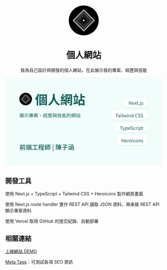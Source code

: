 <p align="center">
  <img src="https://raw.githubusercontent.com/TzuHanChen/personal-website/1fceb844b5e25c37ca0a2ae6ff600d4a67fa2be4/public/image/logo.svg" alt="陳子涵的標誌" title="陳子涵的標誌" style="border-radius: 48px; width: 96px" />
</p>

<h1 align="center">個人網站</h1>

<p align="center">我為自己設計與開發的個人網站，在此展示我的專案、經歷與技能</p>

![截圖](/public/image/personal-website.png)

## 開發工具

使用 Next.js + TypeScript + Tailwind CSS + Heroicons 製作網頁畫面

使用 Next.js route handler 實作 REST API 讀取 JSON 資料，再串接 REST API 顯示專案資料

使用 Vercel 取得 GitHub 的提交紀錄、自動部署

## 相關連結

[上線網站 DEMO](https://tzuhanchen.vercel.app)

[Meta Tags](https://metatags.io/?url=https%3A%2F%2Ftzuhanchen.vercel.app)：可測試各項 SEO 資訊
